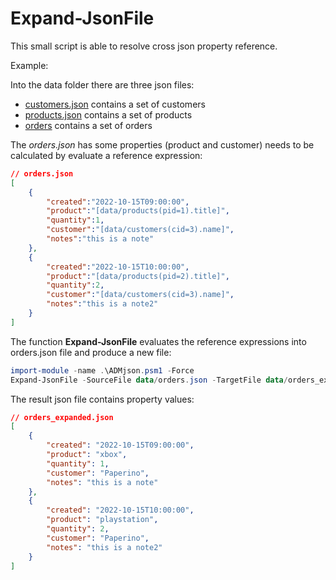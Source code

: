 # Expand-JsonFile
This small script is able to resolve cross json property reference.

Example:

Into the data folder there are three json files:

- [customers.json](data/customers.json) contains a set of customers
- [products.json](data/products.json) contains a set of products
- [orders](data/orders.json) contains a set of orders


The *orders.json* has some properties (product and customer) needs to be calculated by evaluate a reference expression:

```json
// orders.json
[
    {
        "created":"2022-10-15T09:00:00",
        "product":"[data/products(pid=1).title]",
        "quantity":1,
        "customer":"[data/customers(cid=3).name]",
        "notes":"this is a note"
    },
    {
        "created":"2022-10-15T10:00:00",
        "product":"[data/products(pid=2).title]",
        "quantity":2,
        "customer":"[data/customers(cid=3).name]",
        "notes":"this is a note2"
    }
]
```

The function **Expand-JsonFile** evaluates the reference expressions into orders.json file and produce a new file:

```powershell
import-module -name .\ADMjson.psm1 -Force
Expand-JsonFile -SourceFile data/orders.json -TargetFile data/orders_expanded.json
```

The result json file contains property values:

```json
// orders_expanded.json
[
    {
        "created": "2022-10-15T09:00:00",
        "product": "xbox",
        "quantity": 1,
        "customer": "Paperino",
        "notes": "this is a note"
    },
    {
        "created": "2022-10-15T10:00:00",
        "product": "playstation",
        "quantity": 2,
        "customer": "Paperino",
        "notes": "this is a note2"
    }
]
```